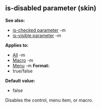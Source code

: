## is-disabled parameter (skin)
**See also:**
*   [is-checked parameter](/ref/%7Bskin%7D/param/is-checked.md) -m
*   [is-visible parameter](/ref/%7Bskin%7D/param/is-visible.md) -m
<!-- -->
**Applies to:**
*   [All](/ref/%7Bskin%7D/control.md) -m
*   [Macro](/ref/%7Bskin%7D/control/macro.md) -m
*   [Menu](/ref/%7Bskin%7D/control/menu.md) -m<!-- -->
**Format:**
*   true/false
<!-- -->
**Default value:**
*   false


Disables the control, menu item, or macro.